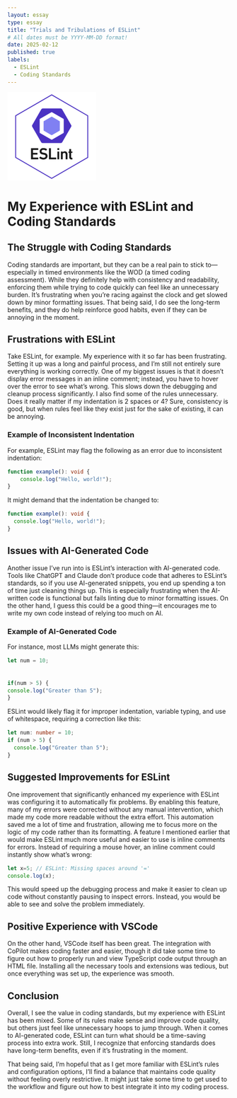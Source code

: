 ```yaml
---
layout: essay
type: essay
title: "Trials and Tribulations of ESLint"
# All dates must be YYYY-MM-DD format!
date: 2025-02-12
published: true
labels:
  - ESLint
  - Coding Standards
---
```


<img width="200px" class="rounded float-start pe-4" src="../img/ESLint2.png">

# My Experience with ESLint and Coding Standards

## The Struggle with Coding Standards
Coding standards are important, but they can be a real pain to stick to—especially in timed environments like the WOD (a timed coding assessment). While they definitely help with consistency and readability, enforcing them while trying to code quickly can feel like an unnecessary burden. It’s frustrating when you’re racing against the clock and get slowed down by minor formatting issues. That being said, I do see the long-term benefits, and they do help reinforce good habits, even if they can be annoying in the moment.

## Frustrations with ESLint
Take ESLint, for example. My experience with it so far has been frustrating. Setting it up was a long and painful process, and I’m still not entirely sure everything is working correctly. One of my biggest issues is that it doesn’t display error messages in an inline comment; instead, you have to hover over the error to see what’s wrong. This slows down the debugging and cleanup process significantly. I also find some of the rules unnecessary. Does it really matter if my indentation is 2 spaces or 4? Sure, consistency is good, but when rules feel like they exist just for the sake of existing, it can be annoying.

### Example of Inconsistent Indentation
For example, ESLint may flag the following as an error due to inconsistent indentation:

```ts
function example(): void {
    console.log("Hello, world!");
}
```

It might demand that the indentation be changed to:

```ts
function example(): void {
  console.log("Hello, world!");
}
```

## Issues with AI-Generated Code
Another issue I’ve run into is ESLint’s interaction with AI-generated code. Tools like ChatGPT and Claude don’t produce code that adheres to ESLint’s standards, so if you use AI-generated snippets, you end up spending a ton of time just cleaning things up. This is especially frustrating when the AI-written code is functional but fails linting due to minor formatting issues. On the other hand, I guess this could be a good thing—it encourages me to write my own code instead of relying too much on AI.

### Example of AI-Generated Code
For instance, most LLMs might generate this:

```ts
let num = 10;


if(num > 5) {
console.log("Greater than 5");
}
```

ESLint would likely flag it for improper indentation, variable typing,  and use of whitespace, requiring a correction like this:

```ts
let num: number = 10;
if (num > 5) {
  console.log("Greater than 5");
}
```

## Suggested Improvements for ESLint
One improvement that significantly enhanced my experience with ESLint was configuring it to automatically fix problems. By enabling this feature, many of my errors were corrected without any manual intervention, which made my code more readable without the extra effort. This automation saved me a lot of time and frustration, allowing me to focus more on the logic of my code rather than its formatting.
A feature I mentioned earlier that would make ESLint much more useful and easier to use is inline comments for errors. Instead of requiring a mouse hover, an inline comment could instantly show what’s wrong:

```ts
let x=5; // ESLint: Missing spaces around '='
console.log(x);
```

This would speed up the debugging process and make it easier to clean up code without constantly pausing to inspect errors. Instead, you would be able to see and solve the problem immediately.

## Positive Experience with VSCode
On the other hand, VSCode itself has been great. The integration with CoPilot makes coding faster and easier, though it did take some time to figure out how to properly run and view TypeScript code output through an HTML file. Installing all the necessary tools and extensions was tedious, but once everything was set up, the experience was smooth.

## Conclusion
Overall, I see the value in coding standards, but my experience with ESLint has been mixed. Some of its rules make sense and improve code quality, but others just feel like unnecessary hoops to jump through. When it comes to AI-generated code, ESLint can turn what should be a time-saving process into extra work. Still, I recognize that enforcing standards does have long-term benefits, even if it’s frustrating in the moment.

That being said, I’m hopeful that as I get more familiar with ESLint’s rules and configuration options, I’ll find a balance that maintains code quality without feeling overly restrictive. It might just take some time to get used to the workflow and figure out how to best integrate it into my coding process.
